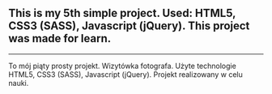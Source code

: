 This is my 5th simple project.
Used: HTML5, CSS3 (SASS), Javascript (jQuery).
This project was made for learn.
------------------------------

------------------------------
To mój piąty prosty projekt. Wizytówka fotografa.
Użyte technologie HTML5, CSS3 (SASS), Javascript (jQuery).
Projekt realizowany w celu nauki.
